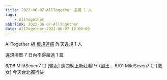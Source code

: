 ```yaml
---
title: 2022-06-07-AllTogether 違規 1 人
tags:
    - AllTogether
abbrlink: 2022-06-07-AllTogether
date: AllTogether-2022-06-07 12:00:00
---
```

AllTogether 板 [板規連結](https://www.ptt.cc/bbs/AllTogether/M.1643211430.A.5FB.html)
昨天違規 1 人
<!-- more -->

違規清單
7 日內不得超過 1 篇

6/06 MildSeven7 □ [徵女] 週四晚上新莊看P+ (國王…
6/01 MildSeven7 □ [徵女] 今天台北獨行俠